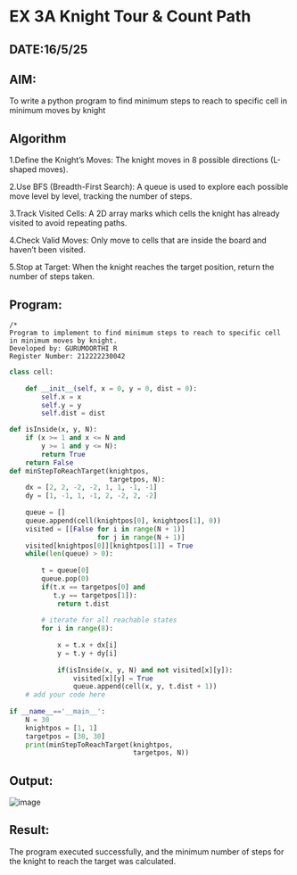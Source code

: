 # EX 3A Knight Tour & Count Path
## DATE:16/5/25
## AIM:
To write a python program to find minimum steps to reach to specific cell in minimum moves by knight


## Algorithm
1.Define the Knight’s Moves: The knight moves in 8 possible directions (L-shaped moves).

2.Use BFS (Breadth-First Search): A queue is used to explore each possible move level by level, tracking the number of steps.

3.Track Visited Cells: A 2D array marks which cells the knight has already visited to avoid repeating paths.

4.Check Valid Moves: Only move to cells that are inside the board and haven’t been visited.

5.Stop at Target: When the knight reaches the target position, return the number of steps taken.



## Program:
```
/*
Program to implement to find minimum steps to reach to specific cell in minimum moves by knight.
Developed by: GURUMOORTHI R
Register Number: 212222230042
```
```python
class cell:
     
    def __init__(self, x = 0, y = 0, dist = 0):
        self.x = x
        self.y = y
        self.dist = dist

def isInside(x, y, N):
    if (x >= 1 and x <= N and
        y >= 1 and y <= N):
        return True
    return False
def minStepToReachTarget(knightpos,
                         targetpos, N):
    dx = [2, 2, -2, -2, 1, 1, -1, -1]
    dy = [1, -1, 1, -1, 2, -2, 2, -2]
     
    queue = []
    queue.append(cell(knightpos[0], knightpos[1], 0))
    visited = [[False for i in range(N + 1)]
                      for j in range(N + 1)]
    visited[knightpos[0]][knightpos[1]] = True
    while(len(queue) > 0):
         
        t = queue[0]
        queue.pop(0)
        if(t.x == targetpos[0] and
           t.y == targetpos[1]):
            return t.dist
             
        # iterate for all reachable states
        for i in range(8):
             
            x = t.x + dx[i]
            y = t.y + dy[i]
             
            if(isInside(x, y, N) and not visited[x][y]):
                visited[x][y] = True
                queue.append(cell(x, y, t.dist + 1))  
    # add your code here
    
if __name__=='__main__':
    N = 30
    knightpos = [1, 1]
    targetpos = [30, 30]
    print(minStepToReachTarget(knightpos,
                               targetpos, N))
```

## Output:

![image](https://github.com/user-attachments/assets/1b9133b0-ca5d-49b4-a8e2-da255e2e14a3)


## Result:
The program executed successfully, and the minimum number of steps for the knight to reach the target was calculated.
